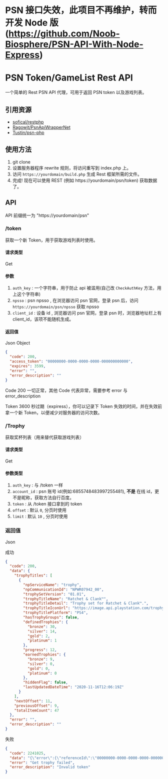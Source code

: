 # **PSN 接口失效，此项目不再维护，转而开发 Node 版(https://github.com/Noob-Biosphere/PSN-API-With-Node-Express)**

# PSN Token/GameList Rest API
一个简单的 Rest PSN API 代理，可用于返回 PSN token 以及游戏列表。

## 引用资源
- [sofical/restphp](https://github.com/sofical/restphp)
- [Ragowit/PsnApiWrapperNet](https://github.com/Ragowit/PsnApiWrapperNet)
- [Tustin/psn-php](https://github.com/Tustin/psn-php/)

## 使用方法
1. git clone
2. 设置服务器程序 rewrite 规则，将访问重写到 index.php 上。
3. 访问 `https://yourdomain/build.php` 生成 Rest 框架所需的文件。
4. 完成! 现在可以使用 REST (例如 https://yourdomain/psn/token) 获取数据了。

## API
API 前缀统一为 "https://yourdomain/psn"

### /token
获取一个新 Token，用于获取游戏列表时使用。

#### 请求类型
Get

#### 参数
1. `auth_key` : 一个字符串，用于防止 api 被滥用(自己改 `CheckAuthKey` 方法，用上这个字符串)   
2. `npsso` : psn npsso , 在浏览器访问 psn 官网，登录 psn 后，访问 `https://yourdomain/psn/npsso` 获取 npsso
3. `client_id` : 设备 id , 浏览器访问 psn 官网，登录 psn 时，浏览器地址栏上有 client_id，该项不能随机生成。

#### 返回值
Json Object

```json
{
  "code": 200,
  "access_token": "00000000-0000-0000-0000-000000000000",
  "expires": 3599,
  "error": "",
  "error_description": ""
}
```
Code 200 一切正常，其他 Code 代表异常，需要参考 error 与 error_description

Token 3600 秒过期（expiress），你可以记录下 Token 失效的时间，并在失效前拿一个新 Token，以便减少对服务器的访问次数。

<!-- ### /GameList(挂了)
获取游戏列表

#### 请求类型
Get

#### 参数列表
1. `auth_key` : 与 /token 一样
2. `npsso` : 与 /token 一样
3. `client_id` : 与 /token 一样
4. `account_id` : psn 账号 id(例如:6855748483997255481), **不是** 在线 id，更不是昵称，获取方法自行百度。
5. `token` : 从 /token 接口拿到的 token
6. `offset` : 默认 `0`, 分页时使用
7. `limit` : 默认 `10` , 分页时使用
8. `categories` : 分类，默认 `ps4_game,ps5_native_game`，其他值:`ps4_nongame_mini_app`、`ps5_native_media_app`

#### 返回值

Json

- 成功

```json
{
  "code": 200,
  "data": {
    "titles": [
      {
        "concept": {
          "id": 234657,
          "titleIds": [],
          "name": "STAR WARS™: Squadrons",
          "genres": [
            "ACTION"
          ],
          "subGenres": [
            "N/A"
          ]
        },
        "playDuration": "PT48M48S",
        "firstPlayedDateTime": "2021-06-09T16:13:11.390Z",
        "lastPlayedDateTime": "2021-06-09T17:09:30.470Z",
        "playCount": 0,
        "category": "ps4_game",
        "localizedImageUrl": "https://image.api.playstation.com/vulcan/ap/rnd/202006/1219/aP7aCfJPhs5O0QfzeaoxzrjG.png",
        "imageUrl": "https://image.api.playstation.com/vulcan/ap/rnd/202006/1219/aP7aCfJPhs5O0QfzeaoxzrjG.png",
        "localizedName": "STAR WARS™: Squadrons",
        "name": "STAR WARS™: Squadrons",
        "titleId": "CUSA15080_00",
        "service": "ps_plus",
        "stats": [],
        "media": {
          "audios": [],
          "images": [
            {
              "url": "https://image.api.playstation.com/vulcan/img/rnd/202011/0204/Phl0wzhvugJun7xJROrnyotT.png",
              "type": "GAMEHUB_COVER_ART"
            }
          ],
          "videos": []
        }
      }
    ],
    "nextOffset": 1,
    "previousOffset": null,
    "totalItemCount": 28
  },
  "error": "",
  "error_description": ""
}
```

- 失败

```json
{
  "code": 3239941,
  "data": null,
  "error": "Unauthorized",
  "error_description": "Invalid token"
}
```

Code 200 为成功，其余为失败。data 字段为索尼返回的数据或 null，需要根据 code 酌情取值。 -->

### /Trophy

获取奖杯列表（用来替代获取游戏列表）

#### 请求类型
Get

#### 参数类型
1. `auth_key` : 与 /token 一样
2. `account_id` : psn 账号 id(例如:6855748483997255481), **不是** 在线 id，更不是昵称，获取方法自行百度。
3. `token` : 从 /token 接口拿到的 token
4. `offset` : 默认 `0`, 分页时使用
5. `limit` : 默认 `10` , 分页时使用

### 返回值
Json

成功

```json
{
  "code": 200,
  "data": {
    "trophyTitles": [
      {
        "npServiceName": "trophy",
        "npCommunicationId": "NPWR07942_00",
        "trophySetVersion": "01.01",
        "trophyTitleName": "Ratchet & Clank™",
        "trophyTitleDetail": "Trophy set for Ratchet & Clank™.",
        "trophyTitleIconUrl": "https://image.api.playstation.com/trophy/np/NPWR07942_00_006F781DB9EE3B1A96EB9472B006DA21899A916D8F/0A529D9F4EA9446B6946C0CDC64C5DD853DC79D8.PNG",
        "trophyTitlePlatform": "PS4",
        "hasTrophyGroups": false,
        "definedTrophies": {
          "bronze": 30,
          "silver": 14,
          "gold": 2,
          "platinum": 1
        },
        "progress": 12,
        "earnedTrophies": {
          "bronze": 9,
          "silver": 0,
          "gold": 0,
          "platinum": 0
        },
        "hiddenFlag": false,
        "lastUpdatedDateTime": "2020-11-16T12:06:19Z"
      }
    ],
    "nextOffset": 11,
    "previousOffset": 9,
    "totalItemCount": 47
  },
  "error": "",
  "error_description": ""
}
```

失败

```json
{
  "code": 2241025,
  "data": "{\"error\":{\"referenceId\":\"00000000-0000-0000-0000-000000000000\",\"code\":2241025,\"message\":\"Invalid token\"}}",
  "error": "Get trophy failed",
  "error_description": "Invalid token"
}
```
